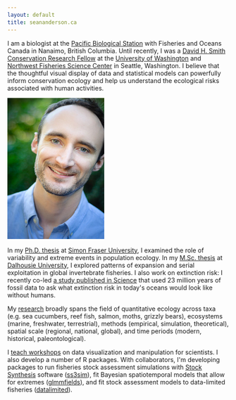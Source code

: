 ```yaml
---
layout: default
title: seananderson.ca
---
```


I am a biologist at the [Pacific Biological Station](http://www.pac.dfo-mpo.gc.ca/science/facilities-installations/pbs-sbp/index-eng.html) with
Fisheries and Oceans Canada in Nanaimo, British Columbia. 
Until recently, I was a [David H. Smith Conservation Research
Fellow][smith] at the [University of Washington][safs] and [Northwest
Fisheries Science Center][nwfsc] in Seattle, Washington. 
I believe that the thoughtful visual display
of data and statistical models can powerfully inform conservation ecology and
help us understand the ecological risks associated with human activities.

<img src="images/sean_anderson_2014.jpg" alt="Sean C. Anderson" width="220" height="321" class="headshot"/>

In my [Ph.D. thesis][] at [Simon Fraser University][sfu], I examined the role
of variability and extreme events in population ecology. In my [M.Sc. thesis][]
at [Dalhousie University][dal], I explored patterns of expansion and serial
exploitation in global invertebrate fisheries. I also work on extinction risk:
I recently co-led [a study published in Science][paleobaselines] that used 23
million years of fossil data to ask what extinction risk in today's oceans
would look like without humans.

My [research](/cv.html#publications) broadly spans the field of quantitative
ecology across taxa (e.g. sea cucumbers, reef fish, salmon, moths, grizzly
bears), ecosystems (marine, freshwater, terrestrial), methods (empirical,
simulation, theoretical), spatial scale (regional, national, global), and time
periods (modern, historical, paleontological).

I [teach workshops](/cv.html#teaching) on data visualization and manipulation
for scientists. I also develop a number of R packages. With collaborators, I'm
developing packages to run fisheries stock assessment simulations with [Stock
Synthesis][nefsc] software ([ss3sim]), fit Bayesian spatiotemporal models that
allow for extremes ([glmmfields](https://github.com/seananderson/glmmfields)), and
fit stock assessment models to data-limited fisheries
([datalimited](https://github.com/datalimited/datalimited)).

[earth2ocean]: http://earth2ocean.org
[gg]: http://www.gg.ca/honour.aspx?id=75057&t=1&;ln=Anderson
[ss3sim]: http://cran.r-project.org/package=ss3sim
[ecofolio]: https://github.com/seananderson/ecofolio
[robustmeta]: https://github.com/seananderson/robustmeta
[my github]: https://github.com/seananderson
[nefsc]: http://nft.nefsc.noaa.gov/Stock_Synthesis_3.htm
[sfu]: http://sfu.ca/
[dal]: http://www.dal.ca/
[colophon]: colophon.html
[smith]: http://www.conbio.org/mini-sites/smith-fellows
[M.Sc. thesis]: http://dalspace.library.dal.ca//handle/10222/12813
[Ph.D. thesis]: https://theses.lib.sfu.ca/thesis/etd8887
[cucdoi]: http://dx.doi.org/10.1111/j.1467-2979.2010.00397.x
[metafolio]: http://cran.r-project.org/package=metafolio
[rem]: http://www.rem.sfu.ca/
[safs]: http://fish.washington.edu/
[paleobaselines]: http://doi.org/10.1126/science.aaa6635
[nwfsc]: www.nwfsc.noaa.gov/
